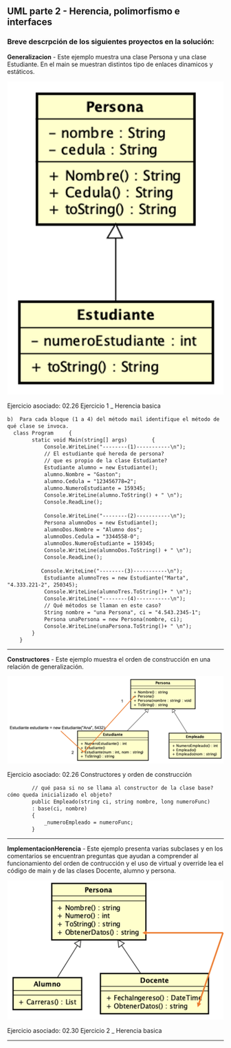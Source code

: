 ## UML parte 2 - Herencia, polimorfismo e interfaces
### Breve descrpción de los siguientes proyectos en la solución:

**Generalizacion** - Este ejemplo muestra una clase Persona y una clase Estudiante. En el main se muestran distintos tipo de enlaces dinamicos y estáticos.

![Generalizacion](./imagenes/generalizacion.png)
    
Ejercicio asociado: 02.26 Ejercicio 1 _ Herencia basica

```
b)  Para cada bloque (1 a 4) del método mail identifique el método de qué clase se invoca.
  class Program     {
        static void Main(string[] args)        {
            Console.WriteLine("--------(1)-----------\n");
            // El estudiante qué hereda de persona? 
            // que es propio de la clase Estudiante?
            Estudiante alumno = new Estudiante();
            alumno.Nombre = "Gaston";
            alumno.Cedula = "123456778=2";
            alumno.NumeroEstudiante = 159345;
            Console.WriteLine(alumno.ToString() + " \n");
            Console.ReadLine();
            
            Console.WriteLine("--------(2)-----------\n");
            Persona alumnoDos = new Estudiante();
            alumnoDos.Nombre = "Alumno dos";
            alumnoDos.Cedula = "3344558-0";
            alumnoDos.NumeroEstudiante = 159345;
            Console.WriteLine(alumnoDos.ToString() + " \n");            
            Console.ReadLine();
            
           Console.WriteLine("--------(3)-----------\n");
            Estudiante alumnoTres = new Estudiante("Marta", "4.333.221-2", 250345);
            Console.WriteLine(alumnoTres.ToString()+ " \n");
            Console.WriteLine("--------(4)-----------\n");
            // Qué métodos se llaman en este caso?
            String nombre = "una Persona", ci = "4.543.2345-1";
            Persona unaPersona = new Persona(nombre, ci);
            Console.WriteLine(unaPersona.ToString()+ " \n");           
        }
    }
```

___
**Constructores** - Este ejemplo muestra el orden de construcción en una relación de generalización.

![Generalizacion](./imagenes/constructores.png)

Ejercicio asociado: 02.26 Constructores y orden de construcción

```
        // qué pasa si no se llama al constructor de la clase base? cómo queda inicializado el objeto?
        public Empleado(string ci, string nombre, long numeroFunc) 
        : base(ci, nombre)
        {
            _numeroEmpleado = numeroFunc;
        }
```

___

**ImplementacionHerencia** - Este ejemplo presenta varias subclases y en los comentarios se encuentran preguntas que ayudan a comprender al funcionamiento del orden de contrucción y el uso de virtual y override
lea el código de main y de las clases Docente, alumno y persona.

![ImplementacionHerencia](./imagenes/llamadasuper.png)

Ejercicio asociado: 02.30 Ejercicio 2 _ Herencia basica

___

